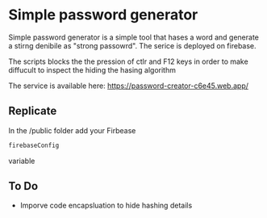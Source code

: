 # Simple password generator

Simple password generator is a simple tool that hases a word and generate a stirng denibile as "strong passowrd".
The serice is deployed on firebase.

The scripts blocks the the pression of ctlr and F12 keys in order to make diffucult to inspect the hiding the hasing algorithm

The service is available here: https://password-creator-c6e45.web.app/

## Replicate
In the /public folder add your Firbease 
``` javascript
firebaseConfig 
```
variable

## To Do
- Imporve code encapsluation to hide hashing details


